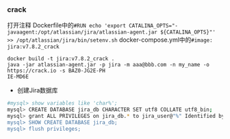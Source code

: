 


### crack

打开注释
Dockerfile中的`#RUN echo 'export CATALINA_OPTS="-javaagent:/opt/atlassian/jira/atlassian-agent.jar ${CATALINA_OPTS}"' >>
 /opt/atlassian/jira/bin/setenv.sh`
docker-compose.yml中的`#image: jira:v7.8.2_crack`

```
docker build -t jira:v7.8.2_crack .
java -jar atlassian-agent.jar -p jira -m aaa@bbb.com -n my_name -o https://crack.io -s BAZ0-JG2E-PH
IE-MD6E
```


- 创建Jira数据库
```bash
#mysql> show variables like 'char%';
mysql> CREATE DATABASE jira_db CHARACTER SET utf8 COLLATE utf8_bin;
mysql> grant ALL PRIVILEGES on jira_db.* to jira_user@"%" Identified by "yourpassword;
mysql> SHOW CREATE DATABASE jira_db;
mysql> flush privileges;
```

